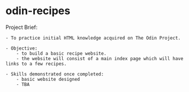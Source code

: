 # odin-recipes

Project Brief:

    - To practice initial HTML knowledge acquired on The Odin Project.

    - Objective:
        - to build a basic recipe website.
        - the website will consist of a main index page which will have links to a few recipes.

    - Skills demonstrated once completed:
        - basic website designed
        - TBA
